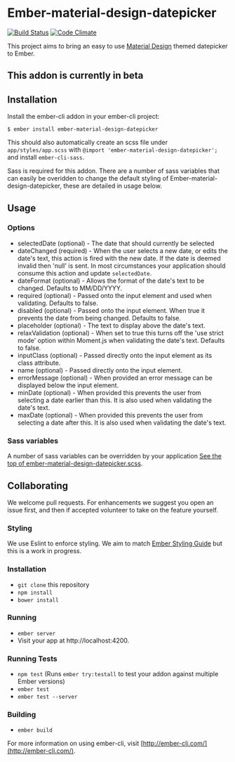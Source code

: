 # Ember-material-design-datepicker

[![Build Status](https://travis-ci.org/angliafarmers/ember-material-design-datepicker.svg?branch=master)](https://travis-ci.org/angliafarmers/ember-material-design-datepicker)
[![Code Climate](https://codeclimate.com/github/angliafarmers/ember-material-design-datepicker/badges/gpa.svg)](https://codeclimate.com/github/angliafarmers/ember-material-design-datepicker)

This project aims to bring an easy to use [Material Design](https://www.google.com/design/spec/material-design/introduction.html) themed datepicker to Ember.

## This addon is currently in beta

## Installation

Install the ember-cli addon in your ember-cli project:

```
$ ember install ember-material-design-datepicker
```
This should also automatically create an scss file under `app/styles/app.scss` with `@import 'ember-material-design-datepicker';` and install `ember-cli-sass`.

Sass is required for this addon. There are a number of sass variables that can easily be overidden to change the default styling of Ember-material-design-datepicker, these are detailed in usage below.

## Usage

### Options
 * selectedDate (optional) - The date that should currently be selected
 * dateChanged (required) - When the user selects a new date, or edits the date's text, this action is fired with the new date. If the date is deemed invalid then 'null' is sent. In most circumstances your application should consume this action and update ```selectedDate```.
 * dateFormat (optional) - Allows the format of the date's text to be changed. Defaults to MM/DD/YYYY.
 * required (optional) - Passed onto the input element and used when validating. Defaults to false.
 * disabled (optional) - Passed onto the input element. When true it prevents the date from being changed. Defaults to false.
 * placeholder (optional) - The text to display above the date's text.
 * relaxValidation (optional) - When set to true this turns off the 'use strict mode' option within Moment.js when validating the date's text. Defaults to false.
 * inputClass (optional) - Passed directly onto the input element as its class attribute.
 * name (optional) - Passed directly onto the input element.
 * errorMessage (optional) - When provided an error message can be displayed below the input element.
 * minDate (optional) - When provided this prevents the user from selecting a date earlier than this. It is also used when validating the date's text.
 * maxDate (optional) - When provided this prevents the user from selecting a date after this. It is also used when validating the date's text.

### Sass variables

A number of sass variables can be overridden by your application [See the top of ember-material-design-datepicker.scss](ember-material-design-datepicker.scss).

## Collaborating

We welcome pull requests. For enhancements we suggest you open an issue first, and then if accepted volunteer to take on the feature yourself.

### Styling
We use Eslint to enforce styling. We aim to match [Ember Styling Guide](https://github.com/emberjs/ember.js/blob/master/STYLEGUIDE.md) but this is a work in progress.

### Installation

* `git clone` this repository
* `npm install`
* `bower install`

### Running

* `ember server`
* Visit your app at http://localhost:4200.

### Running Tests

* `npm test` (Runs `ember try:testall` to test your addon against multiple Ember versions)
* `ember test`
* `ember test --server`

### Building

* `ember build`

For more information on using ember-cli, visit [http://ember-cli.com/](http://ember-cli.com/).
